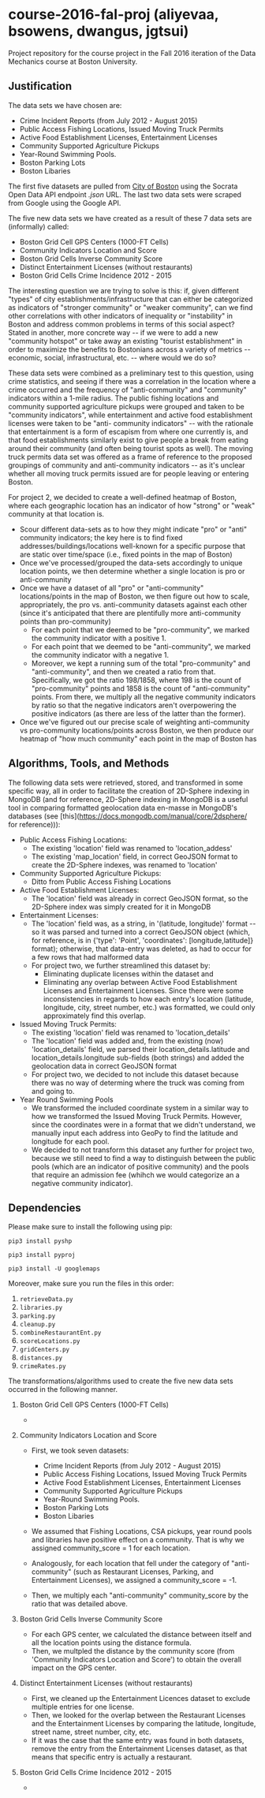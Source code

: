 # course-2016-fal-proj (aliyevaa, bsowens, dwangus, jgtsui)
Project repository for the course project in the Fall 2016 iteration of the Data Mechanics course at Boston University.

## Justification

The data sets we have chosen are:

- Crime Incident Reports (from July 2012 - August 2015)
- Public Access Fishing Locations, Issued Moving Truck Permits
- Active Food Establishment Licenses, Entertainment Licenses
- Community Supported Agriculture Pickups
- Year-Round Swimming Pools.
- Boston Parking Lots
- Boston Libaries

The first five datasets are pulled from [City of Boston](https://data.cityofboston.gov/) using the Socrata Open Data API endpoint *.json* URL. The last two data sets were scraped from Google using the Google API. 


The five new data sets we have created as a result of these 7 data sets are (informally) called:

- Boston Grid Cell GPS Centers (1000-FT Cells)
- Community Indicators Location and Score
- Boston Grid Cells Inverse Community Score
- Distinct Entertainment Licenses (without restaurants)
- Boston Grid Cells Crime Incidence 2012 - 2015

The interesting question we are trying to solve is this: if, given different "types" of city establishments/infrastructure that can either be categorized as 
indicators of "stronger community" or "weaker community", can we find other correlations with other indicators of inequality or "instability" in Boston and 
address common problems in terms of this social aspect? Stated in another, more concrete way -- if we were to add a new "community hotspot" or take away an
existing "tourist establishment" in order to maximize the benefits to Bostonians across a variety of metrics -- economic, social, infrastructural, etc. --
where would we do so?


These data sets were combined as a preliminary test to this question, using crime statistics, and seeing if there was a correlation in the location where a
crime occurred and the frequency of "anti-community" and "community" indicators within a 1-mile radius. The public fishing locations and community supported
agriculture pickups were grouped and taken to be "community indicators", while entertainment and active food establishment licenses were taken to be "anti-
community indicators" -- with the rationale that entertainment is a form of escapism from where one currently is, and that food establishments similarly 
exist to give people a break from eating around their community (and often being tourist spots as well). The moving truck permits data set was offered as a 
frame of reference to the proposed groupings of community and anti-community indicators -- as it's unclear whether all moving truck permits issued are for
people leaving or entering Boston. 

For project 2, we decided to create a well-defined heatmap of Boston, where each geographic location has an indicator of how "strong" or "weak" community at that location is.

- Scour different data-sets as to how they might indicate "pro" or "anti" community indicators; the key here is to find fixed addresses/buildings/locations well-known for a specific purpose that are static over time/space (i.e., fixed points in the map of Boston)
- Once we've processed/grouped the data-sets accordingly to unique location points, we then determine whether a single location is pro or anti-community
- Once we have a dataset of all "pro" or "anti-community" locations/points in the map of Boston, we then figure out how to scale, appropriately, the pro vs. anti-community datasets against each other (since it's anticipated that there are plentifully more anti-community points than pro-community)
	- For each point that we deemed to be "pro-community", we marked the community indicator with a positive 1. 
	- For each point that we deemed to be "anti-community", we marked the community indicator with a negative 1.
	- Moreover, we kept a running sum of the total "pro-community" and "anti-community", and then we created a ratio from that. Specifically, we got the ratio 198/1858, where 198 is the count of "pro-community" points and 1858 is the count of "anti-community" points. From there, we multiply all the negative community indicators by ratio so that the negative indicators aren't overpowering the positive indicators (as there are less of the latter than the former).
- Once we've figured out our precise scale of weighting anti-community vs pro-community locations/points across Boston, we then produce our heatmap of "how much community" each point in the map of Boston has


## Algorithms, Tools, and Methods

The following data sets were retrieved, stored, and transformed in some specific way, all in order to facilitate the
creation of 2D-Sphere indexing in MongoDB (and for reference, 2D-Sphere indexing in MongoDB is a useful tool in comparing formatted geolocation data en-masse 
in MongoDB's databases (see [this](https://docs.mongodb.com/manual/core/2dsphere/ for reference))):
- Public Access Fishing Locations: 
	- The existing 'location' field was renamed to 'location_addess'
	- The existing 'map_location' field, in correct GeoJSON format to create the 2D-Sphere indexes, was renamed to 'location'
- Community Supported Agriculture Pickups:
	- Ditto from Public Access Fishing Locations
- Active Food Establishment Licenses:
	- The 'location' field was already in correct GeoJSON format, so the 2D-Sphere index was simply created for it in MongoDB
- Entertainment Licenses:
	- The 'location' field was, as a string, in '(latitude, longitude)' format -- so it was parsed and turned into a correct GeoJSON object
		(which, for reference, is in {'type': 'Point', 'coordinates': [longitude,latitude]} format); otherwise, that data-entry was deleted,
		as had to occur for a few rows that had malformed data
	- For project two, we further streamlined this dataset by:
		- Eliminating duplicate licenses within the dataset and
		- Eliminating any overlap between Active Food Establishment Licenses and Entertainment Licenses. Since there were some inconsistencies in regards to how each entry's location (latitude, longitude, city, street number, etc.) was formatted, we could only approximately find this overlap. 
- Issued Moving Truck Permits:
	- The existing 'location' field was renamed to 'location_details'
	- The 'location' field was added and, from the existing (now) 'location_details' field, we parsed their location_details.latitude and
		location_details.longitude sub-fields (both strings) and added the geolocation data in correct GeoJSON format
	- For project two, we decided to not include this dataset because there was no way of determing where the truck was coming from and going to.
- Year Round Swimming Pools
	- We transformed the included coordinate system in a similar way to how we transformed the Issued Moving Truck Permits. However, since the coordinates were in a format that we didn't understand, we manually input each address into GeoPy to find the latitude and longitude for each pool.
	- We decided to not transform this dataset any further for project two, because we still need to find a way to distinguish between the public pools (which are an indicator of positive community) and the pools that require an admission fee (whihch we would categorize an a negative community indicator).
	
	
## Dependencies

Please make sure to install the following using pip:

```
pip3 install pyshp
```

```
pip3 install pyproj
```

```
pip3 install -U googlemaps
```

Moreover, make sure you run the files in this order:

1. `retrieveData.py`
2. `libraries.py`
3. `parking.py`
4. `cleanup.py`
5. `combineRestaurantEnt.py`
6. `scoreLocations.py`
7. `gridCenters.py`
8. `distances.py`
9. `crimeRates.py`


The transformations/algorithms used to create the five new data sets occurred in the following manner.

1. Boston Grid Cell GPS Centers (1000-FT Cells)

	* 
	
2. Community Indicators Location and Score

	* First, we took seven datasets:
	
		- Crime Incident Reports (from July 2012 - August 2015)
		- Public Access Fishing Locations, Issued Moving Truck Permits
		- Active Food Establishment Licenses, Entertainment Licenses
		- Community Supported Agriculture Pickups
		- Year-Round Swimming Pools.
		- Boston Parking Lots
		- Boston Libaries
		
	* We assumed that Fishing Locations, CSA pickups, year round pools and libraries have positive effect on a community. That is why we assigned community_score = 1 for each location. 
	* Analogously, for each location that fell under the category of "anti-community" (such as Restaurant Licenses, Parking, and Entertainment Licenses), we assigned a community_score = -1.
	* Then, we multiply each "anti-community" community_score by the ratio that was detailed above.

3. Boston Grid Cells Inverse Community Score

	* For each GPS center, we calculated the distance between itself and all the location points using the distance formula.
	* Then, we multpled the distance by the community score (from 'Community Indicators Location and Score') to obtain the overall impact on the GPS center.

4. Distinct Entertainment Licenses (without restaurants)

	* First, we cleaned up the Entertainment Licences dataset to exclude multiple entries for one license.
	* Then, we looked for the overlap between the Restaurant Licenses and the Entertainment Licenses by comparing the latitude, longitude, street name, street number, city, etc.
	* If it was the case that the same entry was found in both datasets, remove the entry from the Entertainment Licenses dataset, as that means that specific entry is actually a restaurant.

5. Boston Grid Cells Crime Incidence 2012 - 2015

	*

